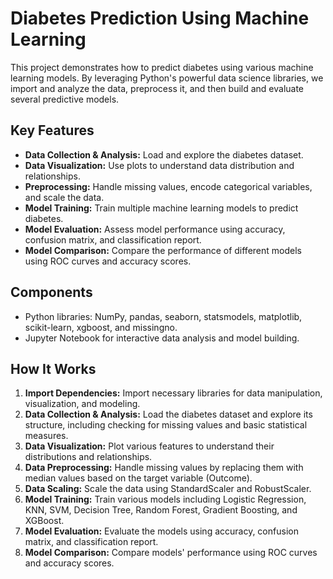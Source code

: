 # Diabetes Prediction Using Machine Learning

This project demonstrates how to predict diabetes using various machine learning models. By leveraging Python's powerful data science libraries, we import and analyze the data, preprocess it, and then build and evaluate several predictive models.

## Key Features
- **Data Collection & Analysis:** Load and explore the diabetes dataset.
- **Data Visualization:** Use plots to understand data distribution and relationships.
- **Preprocessing:** Handle missing values, encode categorical variables, and scale the data.
- **Model Training:** Train multiple machine learning models to predict diabetes.
- **Model Evaluation:** Assess model performance using accuracy, confusion matrix, and classification report.
- **Model Comparison:** Compare the performance of different models using ROC curves and accuracy scores.

## Components
- Python libraries: NumPy, pandas, seaborn, statsmodels, matplotlib, scikit-learn, xgboost, and missingno.
- Jupyter Notebook for interactive data analysis and model building.

## How It Works
1. **Import Dependencies:** Import necessary libraries for data manipulation, visualization, and modeling.
2. **Data Collection & Analysis:** Load the diabetes dataset and explore its structure, including checking for missing values and basic statistical measures.
3. **Data Visualization:** Plot various features to understand their distributions and relationships.
4. **Data Preprocessing:** Handle missing values by replacing them with median values based on the target variable (Outcome).
5. **Data Scaling:** Scale the data using StandardScaler and RobustScaler.
6. **Model Training:** Train various models including Logistic Regression, KNN, SVM, Decision Tree, Random Forest, Gradient Boosting, and XGBoost.
7. **Model Evaluation:** Evaluate the models using accuracy, confusion matrix, and classification report.
8. **Model Comparison:** Compare models' performance using ROC curves and accuracy scores.
